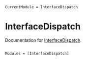 ```@meta
CurrentModule = InterfaceDispatch
```

# InterfaceDispatch

Documentation for [InterfaceDispatch](https://github.com/mrufsvold/InterfaceDispatch.jl).

```@index
```

```@autodocs
Modules = [InterfaceDispatch]
```
